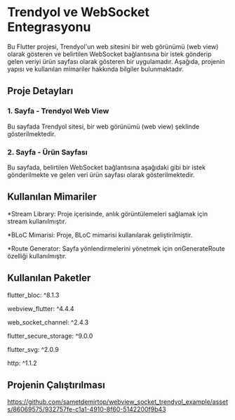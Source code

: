 #  Trendyol ve WebSocket Entegrasyonu

Bu Flutter projesi, Trendyol'un web sitesini bir web görünümü (web view) olarak gösteren ve belirtilen WebSocket bağlantısına bir istek gönderip gelen veriyi ürün sayfası olarak gösteren bir uygulamadır. Aşağıda, projenin yapısı ve kullanılan mimariler hakkında bilgiler bulunmaktadır.

## Proje Detayları
### 1. Sayfa - Trendyol Web View
Bu sayfada Trendyol sitesi, bir web görünümü (web view) şeklinde gösterilmektedir.

### 2. Sayfa - Ürün Sayfası
Bu sayfada, belirtilen WebSocket bağlantısına aşağıdaki gibi bir istek gönderilmekte ve gelen veri ürün sayfası olarak gösterilmektedir.

## Kullanılan Mimariler
*Stream Library: Proje içerisinde, anlık görüntülemeleri sağlamak için stream kullanılmıştır.

*BLoC Mimarisi: Proje, BLoC mimarisi kullanılarak geliştirilmiştir.

*Route Generator: Sayfa yönlendirmelerini yönetmek için onGenerateRoute özelliği kullanılmıştır.

## Kullanılan Paketler
 flutter_bloc: ^8.1.3

 webview_flutter: ^4.4.4

 web_socket_channel: ^2.4.3

 flutter_secure_storage: ^9.0.0

 flutter_svg: ^2.0.9

 http: ^1.1.2


## Projenin Çalıştırılması


https://github.com/sametdemirtop/webview_socket_trendyol_example/assets/86069575/932757fe-c1a1-4910-8f60-5142200f9b43








